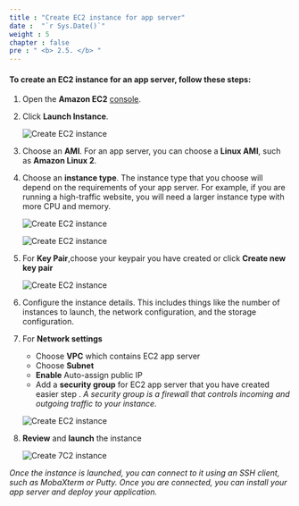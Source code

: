 ```yaml
---
title : "Create EC2 instance for app server"
date :  "`r Sys.Date()`" 
weight : 5
chapter : false
pre : " <b> 2.5. </b> "
---
```



#### To create an EC2 instance for an app server, follow these steps:

1. Open the **Amazon EC2** [console](https://console.aws.amazon.com/ec2/).
2. Click **Launch Instance**.

    ![Create EC2 instance](/images/preparation/ec2/1.png)

3. Choose an **AMI**. For an app server, you can choose a **Linux AMI**, such as **Amazon Linux 2**.
4. Choose an **instance type**. The instance type that you choose will depend on the requirements of your app server. For example, if you are running a high-traffic website, you will need a larger instance type with more CPU and memory.

    ![Create EC2 instance](/images/preparation/ec2/2.png)

    ![Create EC2 instance](/images/preparation/ec2/4.png)

5. For **Key Pair**,choose your keypair you have created or click **Create new key pair** 

    ![Create EC2 instance](/images/preparation/ec2/5.png)
6. Configure the instance details. This includes things like the number of instances to launch, the network configuration, and the storage configuration.

7.  For **Network settings**
    - Choose **VPC** which contains EC2 app server
    - Choose **Subnet**
    - **Enable** Auto-assign public IP
    - Add a **security group** for EC2 app server that you have created easier step . *A security group is a firewall that controls incoming and outgoing traffic to your instance.* 

    ![Create EC2 instance](/images/preparation/ec2/6.png)

8. **Review** and **launch** the instance

    ![Create 7C2 instance](/images/preparation/ec2/7.png)

*Once the instance is launched, you can connect to it using an SSH client, such as MobaXterm or Putty. Once you are connected, you can install your app server and deploy your application.*